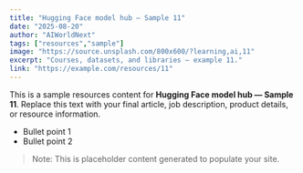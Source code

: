 ```yaml
---
title: "Hugging Face model hub — Sample 11"
date: "2025-08-20"
author: "AIWorldNext"
tags: ["resources","sample"]
image: "https://source.unsplash.com/800x600/?learning,ai,11"
excerpt: "Courses, datasets, and libraries — example 11."
link: "https://example.com/resources/11"
---
```


This is a sample resources content for **Hugging Face model hub — Sample 11**. Replace this text with your final article, job description, product details, or resource information.

- Bullet point 1
- Bullet point 2

> Note: This is placeholder content generated to populate your site.
